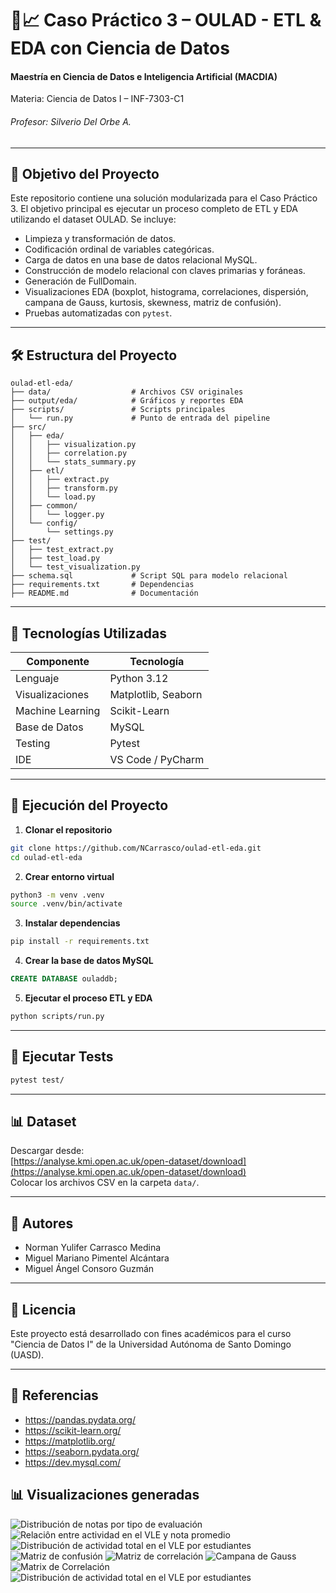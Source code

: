 # 🧠📈 Caso Práctico 3 – OULAD - ETL & EDA con Ciencia de Datos

#### Maestría en Ciencia de Datos e Inteligencia Artificial (MACDIA)  
Materia: Ciencia de Datos I – INF-7303-C1  
###### Profesor: Silverio Del Orbe A.

---

## 🎯 Objetivo del Proyecto

Este repositorio contiene una solución modularizada para el Caso Práctico 3. El objetivo principal es ejecutar un proceso completo de ETL y EDA utilizando el dataset OULAD. Se incluye:

- Limpieza y transformación de datos.
- Codificación ordinal de variables categóricas.
- Carga de datos en una base de datos relacional MySQL.
- Construcción de modelo relacional con claves primarias y foráneas.
- Generación de FullDomain.
- Visualizaciones EDA (boxplot, histograma, correlaciones, dispersión, campana de Gauss, kurtosis, skewness, matriz de confusión).
- Pruebas automatizadas con `pytest`.

---

## 🛠️ Estructura del Proyecto

```
oulad-etl-eda/
├── data/                  # Archivos CSV originales
├── output/eda/            # Gráficos y reportes EDA
├── scripts/               # Scripts principales
│   └── run.py             # Punto de entrada del pipeline
├── src/
│   ├── eda/
│   │   ├── visualization.py
│   │   ├── correlation.py
│   │   └── stats_summary.py
│   ├── etl/
│   │   ├── extract.py
│   │   ├── transform.py
│   │   └── load.py
│   ├── common/
│   │   └── logger.py
│   └── config/
│       └── settings.py
├── test/
│   ├── test_extract.py
│   ├── test_load.py
│   └── test_visualization.py
├── schema.sql             # Script SQL para modelo relacional
├── requirements.txt       # Dependencias
├── README.md              # Documentación
```

---

## 🔧 Tecnologías Utilizadas

| Componente      | Tecnología          |
| --------------- | ------------------- |
| Lenguaje        | Python 3.12         |
| Visualizaciones | Matplotlib, Seaborn |
| Machine Learning| Scikit-Learn        |
| Base de Datos   | MySQL               |
| Testing         | Pytest              |
| IDE             | VS Code / PyCharm   |

---

## 🚀 Ejecución del Proyecto

1. **Clonar el repositorio**
```bash
git clone https://github.com/NCarrasco/oulad-etl-eda.git
cd oulad-etl-eda
```

2. **Crear entorno virtual**
```bash
python3 -m venv .venv
source .venv/bin/activate
```

3. **Instalar dependencias**
```bash
pip install -r requirements.txt
```

4. **Crear la base de datos MySQL**
```sql
CREATE DATABASE ouladdb;
```

5. **Ejecutar el proceso ETL y EDA**
```bash
python scripts/run.py
```

---

## 🧪 Ejecutar Tests

```bash
pytest test/
```

---

## 📊 Dataset

Descargar desde:  
[https://analyse.kmi.open.ac.uk/open-dataset/download](https://analyse.kmi.open.ac.uk/open-dataset/download)  
Colocar los archivos CSV en la carpeta `data/`.

---

## 👥 Autores

- Norman Yulifer Carrasco Medina  
- Miguel Mariano Pimentel Alcántara  
- Miguel Ángel Consoro Guzmán

---

## 📄 Licencia

Este proyecto está desarrollado con fines académicos para el curso "Ciencia de Datos I" de la Universidad Autónoma de Santo Domingo (UASD).

---

## 📓 Referencias

- https://pandas.pydata.org/
- https://scikit-learn.org/
- https://matplotlib.org/
- https://seaborn.pydata.org/
- https://dev.mysql.com/


## 📊 Visualizaciones generadas

![Distribución de notas por tipo de evaluación](output/boxplot_notas.png)
![Relaciôn entre actividad en el VLE y nota promedio](output/dispersion_clicks_vs_score.png)
![Distribución de actividad total en el VLE por estudiantes](output/histograma_actividad.png)
![Matriz de confusión](output/matriz_confusion.png)
![Matriz de correlación](output/matriz_correlacion.png)
![Campana de Gauss](output/eda/campana_gauss_score.png)
![Matrix de Correlación](output/eda/correlation_matrix.png)
![Distribución de actividad total en el VLE por estudiantes](output/matriz_confusion.png)

